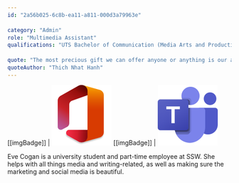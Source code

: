 ```yaml
---
id: "2a56b025-6c8b-ea11-a811-000d3a79963e"

category: "Admin"
role: "Multimedia Assistant"
qualifications: "UTS Bachelor of Communication (Media Arts and Production) Bachelor of Creative Intelligence and Innovation"

quote: "The most precious gift we can offer anyone or anything is our attention."
quoteAuthor: "Thich Nhat Hanh"
---
```


[Editing your profile]: https://github.com/SSWConsulting/SSW.People.Profiles/wiki/5.-Editing-profiles

[[imgBadge]] | ![Microsoft certification](../badges/Business-microsoft-office365.png)
[[imgBadge]] | ![Microsoft certification](../badges/Business-microsoft-office365-teams.png)

Eve Cogan is a university student and part-time employee at SSW. She helps with all things media and writing-related, as well as making sure the marketing and social media is beautiful.
